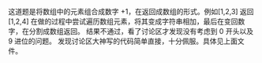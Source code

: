 这道题是将数组中的元素组合成数字 +1，在返回成数组的形式。例如[1,2,3] 返回 [1,2,4]
在做的过程中尝试遍历数组元素，将其变成字符串相加，最后在变回数字，在分割成数组返回。
结果不通过，看了讨论区才发现没有考虑到 0 开头以及 9 进位的问题。
发现讨论区大神写的代码简单直接，十分佩服。具体见上面文件。
